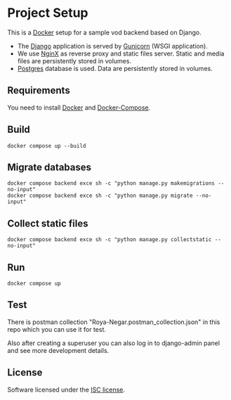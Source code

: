 # Project Setup

This is a [Docker][] setup for a sample vod backend based on Django.

- The [Django][] application is served by [Gunicorn][] (WSGI application).
- We use [NginX][] as reverse proxy and static files server. Static and media files are
  persistently stored in volumes.
- [Postgres][] database is used. Data are persistently stored in volumes.

## Requirements
You need to install [Docker][] and [Docker-Compose][].

## Build
`docker compose up --build`

## Migrate databases
```
docker compose backend exce sh -c "python manage.py makemigrations --no-input"
docker compose backend exce sh -c "python manage.py migrate --no-input" 
```


## Collect static files
```
docker compose backend exce sh -c "python manage.py collectstatic --no-input"
```

## Run
`docker compose up`

[Docker]: https://www.docker.com/
[Django]: https://www.djangoproject.com/
[Gunicorn]: http://gunicorn.org/
[NginX]: https://www.nginx.com/
[Postgres]: https://www.postgresql.org/
[Python]: https://www.python.org/
[Docker-Compose]: https://docs.docker.com/compose/

## Test
There is postman collection "Roya-Negar.postman_collection.json" in this repo which you can use it for test.

Also after creating a superuser you can also log in to django-admin panel and see more development details.

## License
Software licensed under the [ISC license](/LICENSE).